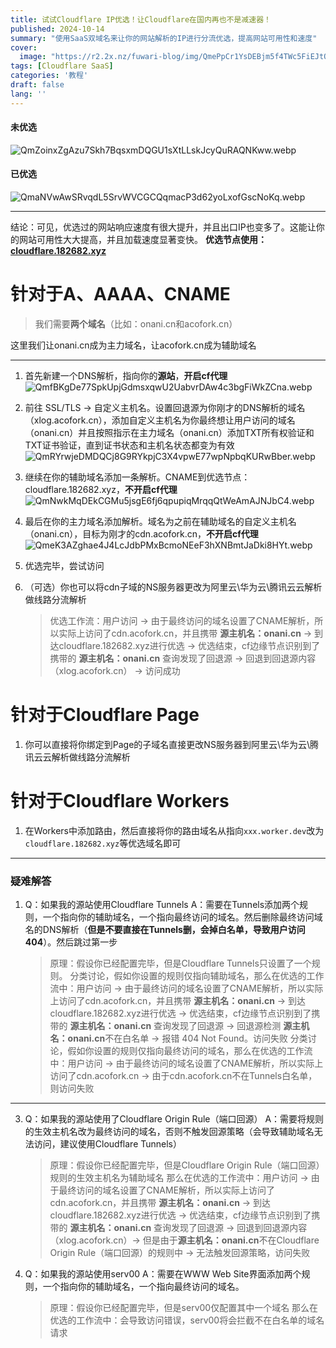 ```yaml
---
title: 试试Cloudflare IP优选！让Cloudflare在国内再也不是减速器！
published: 2024-10-14
summary: "使用SaaS双域名来让你的网站解析的IP进行分流优选，提高网站可用性和速度"
cover:
  image: "https://r2.2x.nz/fuwari-blog/img/QmePpCr1YsDEBjm5f4TWc5FiEJtQp9ppzHqAuMTvvzEmyz.webp"
tags: [Cloudflare SaaS]
categories: '教程'
draft: false 
lang: ''
---
```


#### 未优选

![QmZoinxZgAzu7Skh7BqsxmDQGU1sXtLLskJcyQuRAQNKww.webp](https://r2.2x.nz/fuwari-blog/img/098f9ee71ae62603022e542878673e19bdcaf196.webp)

#### 已优选

![QmaNVwAwSRvqdL5SrvWVCGCQqmacP3d62yoLxofGscNoKq.webp](https://r2.2x.nz/fuwari-blog/img/e98ce10d846475aaec5cf73546d9b5caffefc4c0.webp)

---

结论：可见，优选过的网站响应速度有很大提升，并且出口IP也变多了。这能让你的网站可用性大大提高，并且加载速度显著变快。
**优选节点使用：[cloudflare.182682.xyz](https://cloudflare.182682.xyz)**

# 针对于A、AAAA、CNAME

> 我们需要**两个域名**（比如：onani.cn和acofork.cn）

这里我们让onani.cn成为主力域名，让acofork.cn成为辅助域名

---

1. 首先新建一个DNS解析，指向你的**源站**，**开启cf代理**
   ![QmfBKgDe77SpkUpjGdmsxqwU2UabvrDAw4c3bgFiWkZCna.webp](https://r2.2x.nz/fuwari-blog/img/c94c34ee262fb51fb5697226ae0df2d804bf76fe.webp)

2. 前往 SSL/TLS -> 自定义主机名。设置回退源为你刚才的DNS解析的域名（xlog.acofork.cn），添加自定义主机名为你最终想让用户访问的域名（onani.cn）并且按照指示在主力域名（onani.cn）添加TXT所有权验证和TXT证书验证，直到证书状态和主机名状态都变为有效
   ![QmRYrwjeDMDQCj8G9RYkpjC3X4vpwE77wpNpbqKURwBber.webp](https://r2.2x.nz/fuwari-blog/img/f6170f009c43f7c6bee4c2d29e2db7498fa1d0dc.webp)

3. 继续在你的辅助域名添加一条解析。CNAME到优选节点：cloudflare.182682.xyz，**不开启cf代理**
   ![QmNwkMqDEkCGMu5jsgE6fj6qpupiqMrqqQtWeAmAJNJbC4.webp](https://r2.2x.nz/fuwari-blog/img/4f9f727b0490e0b33d360a2363c1026003060b29.webp)

4. 最后在你的主力域名添加解析。域名为之前在辅助域名的自定义主机名（onani.cn），目标为刚才的cdn.acofork.cn，**不开启cf代理**
   ![QmeK3AZghae4J4LcJdbPMxBcmoNEeF3hXNBmtJaDki8HYt.webp](https://r2.2x.nz/fuwari-blog/img/6f51cb2a42140a9bf364f88a5715291be616a254.webp)

5. 优选完毕，尝试访问

6. （可选）你也可以将cdn子域的NS服务器更改为阿里云\华为云\腾讯云云解析做线路分流解析
   
   > 优选工作流：用户访问 -> 由于最终访问的域名设置了CNAME解析，所以实际上访问了cdn.acofork.cn，并且携带 **源主机名：onani.cn** -> 到达cloudflare.182682.xyz进行优选 -> 优选结束，cf边缘节点识别到了携带的 **源主机名：onani.cn** 查询发现了回退源 -> 回退到回退源内容（xlog.acofork.cn） -> 访问成功

# 针对于Cloudflare Page

1. 你可以直接将你绑定到Page的子域名直接更改NS服务器到阿里云\华为云\腾讯云云解析做线路分流解析

# 针对于Cloudflare Workers

1. 在Workers中添加路由，然后直接将你的路由域名从指向`xxx.worker.dev`改为`cloudflare.182682.xyz`等优选域名即可

---

### 疑难解答

1. Q：如果我的源站使用Cloudflare Tunnels
   A：需要在Tunnels添加两个规则，一个指向你的辅助域名，一个指向最终访问的域名。然后删除最终访问域名的DNS解析（**但是不要直接在Tunnels删，会掉白名单，导致用户访问404**）。然后跳过第一步
   
   > 原理：假设你已经配置完毕，但是Cloudflare Tunnels只设置了一个规则。
   > 分类讨论，假如你设置的规则仅指向辅助域名，那么在优选的工作流中：用户访问 -> 由于最终访问的域名设置了CNAME解析，所以实际上访问了cdn.acofork.cn，并且携带 **源主机名：onani.cn** -> 到达cloudflare.182682.xyz进行优选 -> 优选结束，cf边缘节点识别到了携带的 **源主机名：onani.cn** 查询发现了回退源 -> 回退源检测 **源主机名：onani.cn**不在白名单 -> 报错 404 Not Found。访问失败
   > 分类讨论，假如你设置的规则仅指向最终访问的域名，那么在优选的工作流中：用户访问 -> 由于最终访问的域名设置了CNAME解析，所以实际上访问了cdn.acofork.cn -> 由于cdn.acofork.cn不在Tunnels白名单，则访问失败

---

3. Q：如果我的源站使用了Cloudflare Origin Rule（端口回源）
   A：需要将规则的生效主机名改为最终访问的域名，否则不触发回源策略（会导致辅助域名无法访问，建议使用Cloudflare Tunnels）
   
   > 原理：假设你已经配置完毕，但是Cloudflare Origin Rule（端口回源）规则的生效主机名为辅助域名
   > 那么在优选的工作流中：用户访问 -> 由于最终访问的域名设置了CNAME解析，所以实际上访问了cdn.acofork.cn，并且携带 **源主机名：onani.cn** -> 到达cloudflare.182682.xyz进行优选 -> 优选结束，cf边缘节点识别到了携带的 **源主机名：onani.cn** 查询发现了回退源 -> 回退到回退源内容（xlog.acofork.cn）-> 但是由于**源主机名：onani.cn**不在Cloudflare Origin Rule（端口回源）的规则中 -> 无法触发回源策略，访问失败

4. Q：如果我的源站使用serv00
   A：需要在WWW Web Site界面添加两个规则，一个指向你的辅助域名，一个指向最终访问的域名。
   
   > 原理：假设你已经配置完毕，但是serv00仅配置其中一个域名
   > 那么在优选的工作流中：会导致访问错误，serv00将会拦截不在白名单的域名请求
